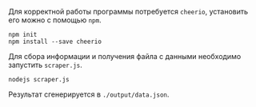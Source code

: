 Для корректной работы программы потребуется `cheerio`, установить его можно с помощью `npm`.

    npm init
    npm install --save cheerio

Для сбора информации и получения файла с данными необходимо запустить `scraper.js`.
    
    nodejs scraper.js
    
Результат сгенерируется в `./output/data.json`.

